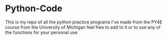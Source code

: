 # Python-Code

This is my repo of all the python practice programs I've made from the PY4E course from the University of Michigan feel free to add to
it or to use any of the functions for your personal use
